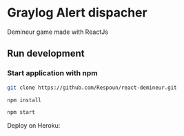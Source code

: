 # Graylog Alert dispacher

Demineur game made with ReactJs


## Run development

### Start application with npm
```bash
git clone https://github.com/Respoun/react-demineur.git

npm install

npm start

```

Deploy on Heroku:
```bash

```
